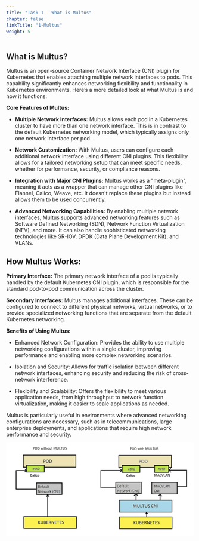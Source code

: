 ```yaml
---
title: "Task 1 - What is Multus"
chapter: false
linkTitle: "1-Multus"
weight: 5
---
```


## What is Multus?

Multus is an open-source Container Network Interface (CNI) plugin for Kubernetes that enables attaching multiple network interfaces to pods. This capability significantly enhances networking flexibility and functionality in Kubernetes environments. Here’s a more detailed look at what Multus is and how it functions:

**Core Features of Multus:**

- **Multiple Network Interfaces:** Multus allows each pod in a Kubernetes cluster to have more than one network interface. This is in contrast to the default Kubernetes networking model, which typically assigns only one network interface per pod.

- **Network Customization:** With Multus, users can configure each additional network interface using different CNI plugins. This flexibility allows for a tailored networking setup that can meet specific needs, whether for performance, security, or compliance reasons.

- **Integration with Major CNI Plugins:** Multus works as a "meta-plugin", meaning it acts as a wrapper that can manage other CNI plugins like Flannel, Calico, Weave, etc. It doesn't replace these plugins but instead allows them to be used concurrently.

- **Advanced Networking Capabilities:** By enabling multiple network interfaces, Multus supports advanced networking features such as Software Defined Networking (SDN), Network Function Virtualization (NFV), and more. It can also handle sophisticated networking technologies like SR-IOV, DPDK (Data Plane Development Kit), and VLANs.

## **How Multus Works:**

**Primary Interface:** The primary network interface of a pod is typically handled by the default Kubernetes CNI plugin, which is responsible for the standard pod-to-pod communication across the cluster.

**Secondary Interfaces:** Multus manages additional interfaces. These can be configured to connect to different physical networks, virtual networks, or to provide specialized networking functions that are separate from the default Kubernetes networking.

**Benefits of Using Multus:**

- Enhanced Network Configuration: Provides the ability to use multiple networking configurations within a single cluster, improving performance and enabling more complex networking scenarios.

- Isolation and Security: Allows for traffic isolation between different network interfaces, enhancing security and reducing the risk of cross-network interference.

- Flexibility and Scalability: Offers the flexibility to meet various application needs, from high throughput to network function virtualization, making it easier to scale applications as needed.

Multus is particularly useful in environments where advanced networking configurations are necessary, such as in telecommunications, large enterprise deployments, and applications that require high network performance and security.

![imagemultus](../images/multus.png)
